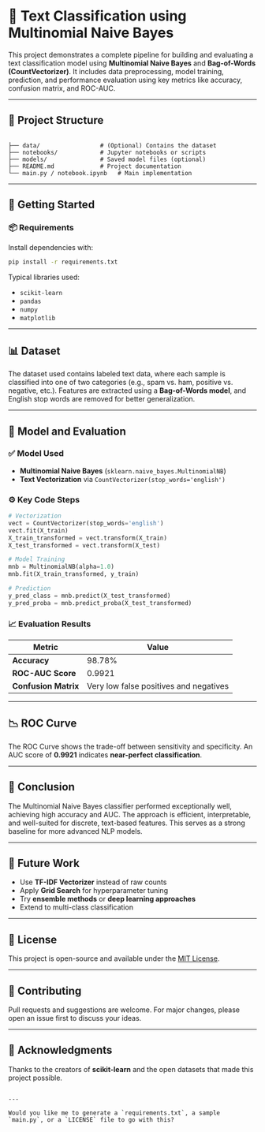 # 🧠 Text Classification using Multinomial Naive Bayes

This project demonstrates a complete pipeline for building and evaluating a text classification model using **Multinomial Naive Bayes** and **Bag-of-Words (CountVectorizer)**. It includes data preprocessing, model training, prediction, and performance evaluation using key metrics like accuracy, confusion matrix, and ROC-AUC.

---

## 📂 Project Structure

```

├── data/                 # (Optional) Contains the dataset
├── notebooks/            # Jupyter notebooks or scripts
├── models/               # Saved model files (optional)
├── README.md             # Project documentation
└── main.py / notebook.ipynb   # Main implementation

````

---

## 🚀 Getting Started

### 📦 Requirements

Install dependencies with:

```bash
pip install -r requirements.txt
````

Typical libraries used:

* `scikit-learn`
* `pandas`
* `numpy`
* `matplotlib`

---

## 📊 Dataset

The dataset used contains labeled text data, where each sample is classified into one of two categories (e.g., spam vs. ham, positive vs. negative, etc.). Features are extracted using a **Bag-of-Words model**, and English stop words are removed for better generalization.

---

## 🧪 Model and Evaluation

### ✅ Model Used

* **Multinomial Naive Bayes** (`sklearn.naive_bayes.MultinomialNB`)
* **Text Vectorization** via `CountVectorizer(stop_words='english')`

### ⚙️ Key Code Steps

```python
# Vectorization
vect = CountVectorizer(stop_words='english')
vect.fit(X_train)
X_train_transformed = vect.transform(X_train)
X_test_transformed = vect.transform(X_test)

# Model Training
mnb = MultinomialNB(alpha=1.0)
mnb.fit(X_train_transformed, y_train)

# Prediction
y_pred_class = mnb.predict(X_test_transformed)
y_pred_proba = mnb.predict_proba(X_test_transformed)
```

### 📈 Evaluation Results

| Metric               | Value                                  |
| -------------------- | -------------------------------------- |
| **Accuracy**         | 98.78%                                 |
| **ROC-AUC Score**    | 0.9921                                 |
| **Confusion Matrix** | Very low false positives and negatives |

---

## 📉 ROC Curve

The ROC Curve shows the trade-off between sensitivity and specificity. An AUC score of **0.9921** indicates **near-perfect classification**.

---

## 🧠 Conclusion

The Multinomial Naive Bayes classifier performed exceptionally well, achieving high accuracy and AUC. The approach is efficient, interpretable, and well-suited for discrete, text-based features. This serves as a strong baseline for more advanced NLP models.

---

## 🔮 Future Work

* Use **TF-IDF Vectorizer** instead of raw counts
* Apply **Grid Search** for hyperparameter tuning
* Try **ensemble methods** or **deep learning approaches**
* Extend to multi-class classification

---

## 📌 License

This project is open-source and available under the [MIT License](LICENSE).

---

## 🤝 Contributing

Pull requests and suggestions are welcome. For major changes, please open an issue first to discuss your ideas.

---

## 🙌 Acknowledgments

Thanks to the creators of **scikit-learn** and the open datasets that made this project possible.

```

---

Would you like me to generate a `requirements.txt`, a sample `main.py`, or a `LICENSE` file to go with this?
```
